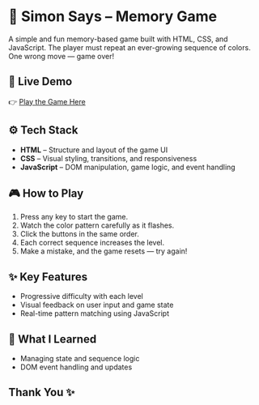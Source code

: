 # 🧠 Simon Says – Memory Game

A simple and fun memory-based game built with HTML, CSS, and JavaScript. The player must repeat an ever-growing sequence of colors. One wrong move — game over!


## 🔗 Live Demo

👉 [Play the Game Here](https://lokeshlikhar.github.io/Simon-Says-Game---HTML-CSS-JS/)



## ⚙️ Tech Stack

- **HTML** – Structure and layout of the game UI  
- **CSS** – Visual styling, transitions, and responsiveness  
- **JavaScript** – DOM manipulation, game logic, and event handling 



## 🎮 How to Play

1. Press any key to start the game.  
2. Watch the color pattern carefully as it flashes.  
3. Click the buttons in the same order.  
4. Each correct sequence increases the level.  
5. Make a mistake, and the game resets — try again!



## ✨ Key Features

- Progressive difficulty with each level   
- Visual feedback on user input and game state  
- Real-time pattern matching using JavaScript  


## 📘 What I Learned

- Managing state and sequence logic  
- DOM event handling and updates  
 

##  Thank You ✨
